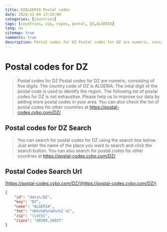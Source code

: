 ```yaml
---
title: DZALGERIA Postal codes 
date: 2024-12-04 13:19:00
categories: [countries]
tags: [countries, zip, zipex, postal, DZ,ALGERIA]
lang: en
sitemap: true
comments: true
description: Postal codes for DZ Postal codes for DZ are numeric, consisting of five digits. The country code of DZ is ALGERIA. The inital digit of the postal code is used to identify the region. The following list of postal codes for DZ is not exhaustive. Please help us to improve our data by adding more postal codes in your area. You can also check the list of postal codes for other countries at https://postal-codes.cybo.com/DZ/
---
```


# Postal codes for DZ
> Postal codes for DZ Postal codes for DZ are numeric, consisting of five digits. The country code of DZ is ALGERIA. The inital digit of the postal code is used to identify the region. The following list of postal codes for DZ is not exhaustive. Please help us to improve our data by adding more postal codes in your area. You can also check the list of postal codes for other countries at https://postal-codes.cybo.com/DZ/

## Postal codes for DZ Search 
> You can search for postal codes for DZ using the search box below. Just enter the name of the place you want to search and click the search button. You can also search for postal codes for other countries at https://postal-codes.cybo.com/DZ/

## Postal Codes Search Url

[https://postal-codes.cybo.com/DZ/](https://postal-codes.cybo.com/DZ/)
```json
{
    "id": "data\/DZ",
    "key": "DZ",
    "name": "ALGERIA",
    "fmt": "%N%n%O%n%A%n%Z %C",
    "zip": "\\d{5}",
    "zipex": "40304,16027"
}
```
